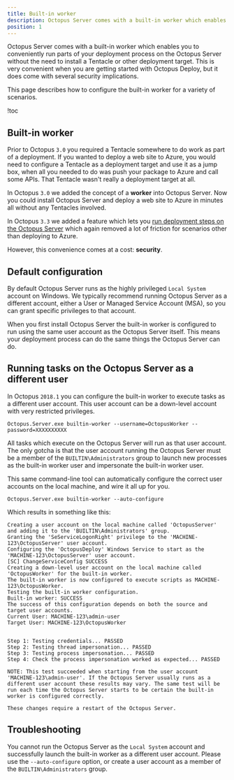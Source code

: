 ```yaml
---
title: Built-in worker
description: Octopus Server comes with a built-in worker which enables you to conveniently run parts of your deployment process on the Octopus Server without the need to install a Tentacle or other deployment target. This page describes how to configure the built-in worker for a variety of scenarios.
position: 1
---
```


Octopus Server comes with a built-in worker which enables you to conveniently run parts of your deployment process on the Octopus Server without the need to install a Tentacle or other deployment target. This is very convenient when you are getting started with Octopus Deploy, but it does come with several security implications.

This page describes how to configure the built-in worker for a variety of scenarios.

!toc

## Built-in worker

Prior to Octopus `3.0` you required a Tentacle somewhere to do work as part of a deployment. If you wanted to deploy a web site to Azure, you would need to configure a Tentacle as a deployment target and use it as a jump box, when all you needed to do was push your package to Azure and call some APIs. That Tentacle wasn't really a deployment target at all.

In Octopus `3.0` we added the concept of a **worker** into Octopus Server. Now you could install Octopus Server and deploy a web site to Azure in minutes all without any Tentacles involved.

In Octopus `3.3` we added a feature which lets you [run deployment steps on the Octopus Server](/docs/deployment-process/how-to-run-steps-on-the-octopus-server.md) which again removed a lot of friction for scenarios other than deploying to Azure.

However, this convenience comes at a cost: **security**.

## Default configuration

By default Octopus Server runs as the highly privileged `Local System` account on Windows. We typically recommend running Octopus Server as a different account, either a User or Managed Service Account (MSA), so you can grant specific privileges to that account.

When you first install Octopus Server the built-in worker is configured to run using the same user account as the Octopus Server itself. This means your deployment process can do the same things the Octopus Server can do.

## Running tasks on the Octopus Server as a different user

In Octopus `2018.1` you can configure the built-in worker to execute tasks as a different user account. This user account can be a down-level account with very restricted privileges.

```plaintext
Octopus.Server.exe builtin-worker --username=OctopusWorker --password=XXXXXXXXXX
```

All tasks which execute on the Octopus Server will run as that user account. The only gotcha is that the user account running the Octopus Server must be a member of the `BUILTIN\Administrators` group to launch new processes as the built-in worker user and impersonate the built-in worker user.

This same command-line tool can automatically configure the correct user accounts on the local machine, and wire it all up for you.

```plaintext
Octopus.Server.exe builtin-worker --auto-configure
```

Which results in something like this:

```plaintext
Creating a user account on the local machine called 'OctopusServer' and adding it to the 'BUILTIN\Administrators' group.
Granting the 'SeServiceLogonRight' privilege to the 'MACHINE-123\OctopusServer' user account.
Configuring the 'OctopusDeploy' Windows Service to start as the 'MACHINE-123\OctopusServer' user account.
[SC] ChangeServiceConfig SUCCESS
Creating a down-level user account on the local machine called 'OctopusWorker' for the built-in worker.
The built-in worker is now configured to execute scripts as MACHINE-123\OctopusWorker.
Testing the built-in worker configuration.
Built-in worker: SUCCESS
The success of this configuration depends on both the source and target user accounts.
Current User: MACHINE-123\admin-user
Target User: MACHINE-123\OctopusWorker


Step 1: Testing credentials... PASSED
Step 2: Testing thread impersonation... PASSED
Step 3: Testing process impersonation... PASSED
Step 4: Check the process impersonation worked as expected... PASSED

NOTE: This test succeeded when starting from the user account 'MACHINE-123\admin-user'. If the Octopus Server usually runs as a different user account these results may vary. The same test will be run each time the Octopus Server starts to be certain the built-in worker is configured correctly.

These changes require a restart of the Octopus Server.
```

## Troubleshooting

You cannot run the Octopus Server as the `Local System` account and successfully launch the built-in worker as a different user account. Please use the `--auto-configure` option, or create a user account as a member of the `BUILTIN\Administrators` group.